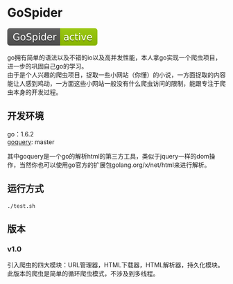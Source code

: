 # GoSpider
![GoSpider][1]  

go拥有简单的语法以及不错的io以及高并发性能，本人拿go实现一个爬虫项目，进一步的巩固自己go的学习。  
由于是个人兴趣的爬虫项目，捉取一些小网站（你懂）的小说，一方面捉取的内容能让人感到鸡动，一方面这些小网站一般没有什么爬虫访问的限制，能跟专注于爬虫本身的开发过程。

## 开发环境
go：1.6.2  
[goquery][50]: master

其中goquery是一个go的解析html的第三方工具，类似于jquery一样的dom操作，当然你也可以使用go官方的扩展包golang.org/x/net/html来进行解析。

[1]: ./doc/img/1.svg

[50]: https://github.com/PuerkitoBio/goquery

## 运行方式
```
./test.sh
```

## 版本
### v1.0
引入爬虫的四大模块：URL管理器，HTML下载器，HTML解析器，持久化模块。
此版本的爬虫是简单的循环爬虫模式，不涉及到多线程。